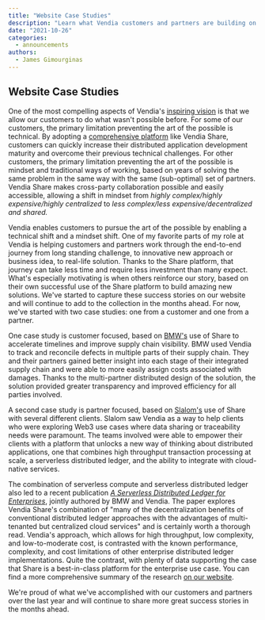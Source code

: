 ```yaml
---
title: "Website Case Studies"
description: "Learn what Vendia customers and partners are building on the Share platform"
date: "2021-10-26"
categories:
  - announcements
authors:
  - James Gimourginas
---
```


## Website Case Studies

One of the most compelling aspects of Vendia's [inspiring vision](https://www.vendia.net/blog/vendias-inspiring-vision) is that we allow our customers to do what wasn't possible before.  For some of our customers, the primary limitation preventing the art of the possible is technical.  By adopting a [comprehensive platform](https://www.vendia.net/blog/distributed-application-maturity-model) like Vendia Share, customers can quickly increase their distributed application development maturity and overcome their previous technical challenges.  For other customers, the primary limitation preventing the art of the possible is mindset and traditional ways of working, based on years of solving the same problem in the same way with the same (sub-optimal) set of partners.  Vendia Share makes cross-party collaboration possible and easily accessible, allowing a shift in mindset from _highly complex/highly expensive/highly centralized_ to _less complex/less expensive/decentralized and shared._

Vendia enables customers to pursue the art of the possible by enabling a technical shift and a mindset shift.  One of my favorite parts of my role at Vendia is helping customers and partners work through the end-to-end journey from long standing challenge, to innovative new approach or business idea, to real-life solution.  Thanks to the Share platform, that journey can take less time and require less investment than many expect.  What's especially motivating  is when others reinforce our story, based on their own successful use of the Share platform to build amazing new solutions.  We've started to capture these success stories on our website and will continue to add to the collection in the months ahead.  For now, we've started with two case studies: one from a customer and one from a partner.

One case study is customer focused, based on [BMW's](https://www.vendia.net/bmw-case-study) use of Share to accelerate timelines and improve supply chain visibility.  BMW used Vendia to track and reconcile defects in multiple parts of their supply chain. They and their partners gained better insight into each stage of their integrated supply chain and were able to more easily assign costs associated with damages. Thanks to the multi-partner distributed design of the solution, the solution provided greater transparency and improved efficiency for all parties involved.

A second case study is partner focused, based on [Slalom's](https://www.vendia.net/slalom-case-study) use of Share with several different clients. Slalom saw Vendia as a way to help clients who were exploring Web3  use cases where data sharing or traceability needs were paramount.  The teams involved were able to empower their clients with a platform that unlocks a new way of thinking about distributed applications, one that combines high throughput transaction processing at scale, a serverless distributed ledger, and the ability to integrate with cloud-native services.

The combination of serverless compute and serverless distributed ledger also led to a recent publication _[A Serverless Distributed Ledger for Enterprises](https://arxiv.org/pdf/2110.09221v1.pdf)_, jointly authored by BMW and Vendia.  The paper explores Vendia Share's combination of "many of the decentralization benefits of conventional distributed ledger approaches with the advantages of multi-tenanted but centralized cloud services" and is certainly worth a thorough read.  Vendia's approach, which allows for high throughput, low complexity, and low-to-moderate cost, is contrasted with the known performance, complexity, and cost limitations of other enterprise distributed ledger implementations.  Quite the contrast, with plenty of data supporting the case that Share is a best-in-class platform for the enterprise use case. You can find a more comprehensive summary of the research [on our website](https://www.vendia.net/blog/serverless-distributed-ledger-for-enterprises).

We're proud of what we've accomplished with our customers and partners over the last year and will continue to share more great success stories in the months ahead.
